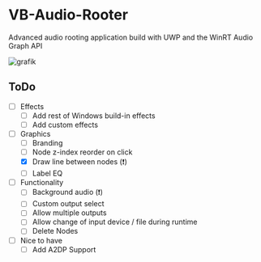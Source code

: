 # VB-Audio-Rooter
Advanced audio rooting application build with UWP and the WinRT Audio Graph API   

![grafik](https://user-images.githubusercontent.com/55882808/130145152-97d6a86b-e654-4faf-b57a-1393997645be.png)


## ToDo
 - [ ] Effects
    - [ ] Add rest of Windows build-in effects
    - [ ] Add custom effects
 - [ ] Graphics
    - [ ] Branding
    - [ ] Node z-index reorder on click
    - [x] Draw line between nodes (❗)
    - [ ] Label EQ
 - [ ] Functionality
    - [ ] Background audio (❗)
    - [ ] Custom output select
    - [ ] Allow multiple outputs 
    - [ ] Allow change of input device / file during runtime
    - [ ] Delete Nodes
 - [ ] Nice to have
    - [ ] Add A2DP Support
